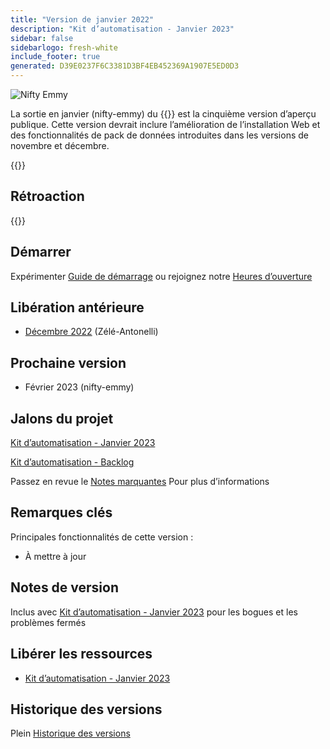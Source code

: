 ```yaml
---
title: "Version de janvier 2022"
description: "Kit d’automatisation - Janvier 2023"
sidebar: false
sidebarlogo: fresh-white
include_footer: true
generated: D39E0237F6C3381D3BF4EB452369A1907E5ED0D3
---
```


<div class="optional">

![Nifty Emmy](/images/nifty-emmy.png)

La sortie en janvier (nifty-emmy) du {{<product-name>}} est la cinquième version d’aperçu publique. Cette version devrait inclure l’amélioration de l’installation Web et des fonctionnalités de pack de données introduites dans les versions de novembre et décembre.

</div>

<div class="optional">

{{<presentationStyles>}}

## Rétroaction

{{<questions name="/content/fr/releases/january-2023.json" completed="Merci de nous avoir fait part de vos commentaires" shownavigationbuttons="false" locale="fr">}}

</div>

<div class="optional">

## Démarrer

Expérimenter [Guide de démarrage](/fr/get-started) ou rejoignez notre [Heures d’ouverture](/fr/office-hours)

## Libération antérieure

- [Décembre 2022](/fr/releases/december-2022) (Zélé-Antonelli)

## Prochaine version

- Février 2023 (nifty-emmy)

## Jalons du projet

[Kit d’automatisation - Janvier 2023](https://github.com/orgs/microsoft/projects/486/views/9)

[Kit d’automatisation - Backlog](https://github.com/orgs/microsoft/projects/486/views/1)

Passez en revue le [Notes marquantes](/fr/releases/milestones) Pour plus d’informations

## Remarques clés

Principales fonctionnalités de cette version :

- À mettre à jour

## Notes de version

Inclus avec [Kit d’automatisation - Janvier 2023](https://github.com/microsoft/powercat-automation-kit/releases/tag/AutomationKit-January2023) pour les bogues et les problèmes fermés

## Libérer les ressources

- [Kit d’automatisation - Janvier 2023](https://github.com/microsoft/powercat-automation-kit/releases/tag/AutomationKit-January2023)

## Historique des versions

Plein [Historique des versions](/fr/releases)

</div>
